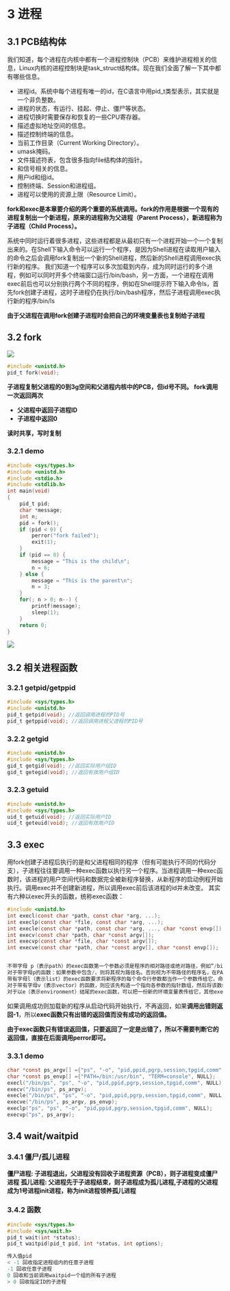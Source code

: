 # 3 进程

## 3.1 PCB结构体

我们知道，每个进程在内核中都有一个进程控制块（PCB）来维护进程相关的信息，Linux内核的进程控制块是task_struct结构体。现在我们全面了解一下其中都有哪些信息。

- 进程id。系统中每个进程有唯一的id，在C语言中用pid_t类型表示，其实就是一个非负整数。
- 进程的状态，有运行、挂起、停止、僵尸等状态。
- 进程切换时需要保存和恢复的一些CPU寄存器。
- 描述虚拟地址空间的信息。
- 描述控制终端的信息。
- 当前工作目录（Current Working Directory）。
- umask掩码。
- 文件描述符表，包含很多指向file结构体的指针。
- 和信号相关的信息。
- 用户id和组id。
- 控制终端、Session和进程组。
- 进程可以使用的资源上限（Resource Limit）。



**fork和exec是本章要介绍的两个重要的系统调用。fork的作用是根据一个现有的进程复制出一个新进程，原来的进程称为父进程（Parent Process），新进程称为子进程（Child Process）。**

系统中同时运行着很多进程，这些进程都是从最初只有一个进程开始一个一个复制出来的。在Shell下输入命令可以运行一个程序，是因为Shell进程在读取用户输入的命令之后会调用fork复制出一个新的Shell进程，然后新的Shell进程调用exec执行新的程序。
我们知道一个程序可以多次加载到内存，成为同时运行的多个进程，例如可以同时开多个终端窗口运行/bin/bash，另一方面，一个进程在调用exec前后也可以分别执行两个不同的程序，例如在Shell提示符下输入命令ls，首先fork创建子进程，这时子进程仍在执行/bin/bash程序，然后子进程调用exec执行新的程序/bin/ls

**由于父进程在调用fork创建子进程时会把自己的环境变量表也复制给子进程**

## 3.2 fork

![](http://base422.oss-cn-beijing.aliyuncs.com/sysfork.png)

```c
#include <unistd.h>
pid_t fork(void);
```

**子进程复制父进程的0到3g空间和父进程内核中的PCB，但id号不同。**
**fork调用一次返回两次**

- **父进程中返回子进程ID**
- **子进程中返回0**

**读时共享，写时复制**

### 3.2.1 demo

```c
#include <sys/types.h>
#include <unistd.h>
#include <stdio.h>
#include <stdlib.h>
int main(void)
{
    pid_t pid;
    char *message;
    int n;
    pid = fork();
    if (pid < 0) {
        perror("fork failed");
        exit(1);
    }
    if (pid == 0) {
        message = "This is the child\n";
        n = 6;
    } else {
        message = "This is the parent\n";
        n = 3;
    }
    for(; n > 0; n--) {
        printf(message);
        sleep(1);
    }
    return 0;
}
```

![](http://base422.oss-cn-beijing.aliyuncs.com/sysforkdetail.png)



## 3.2 相关进程函数

### 3.2.1 getpid/getppid

```c
#include <sys/types.h>
#include <unistd.h>
pid_t getpid(void); //返回调用进程的PID号
pid_t getppid(void); //返回调用进程父进程的PID号
```



### 3.2.2 getgid

```c
#include <unistd.h>
#include <sys/types.h>
gid_t getgid(void); //返回实际用户组ID
gid_t getegid(void); //返回有效用户组ID
```



### 3.2.3 getuid

```c
#include <unistd.h>
#include <sys/types.h>
uid_t getuid(void); //返回实际用户ID
uid_t geteuid(void); //返回有效用户ID
```

## 3.3 exec

​       用fork创建子进程后执行的是和父进程相同的程序（但有可能执行不同的代码分支），子进程往往要调用一种exec函数以执行另一个程序。当进程调用一种exec函数时，该进程的用户空间代码和数据完全被新程序替换，从新程序的启动例程开始执行。调用exec并不创建新进程，所以调用exec前后该进程的id并未改变。
        其实有六种以exec开头的函数，统称exec函数：

```c
#include <unistd.h>
int execl(const char *path, const char *arg, ...);
int execlp(const char *file, const char *arg, ...);
int execle(const char *path, const char *arg, ..., char *const envp[]);
int execv(const char *path, char *const argv[]);
int execvp(const char *file, char *const argv[]);
int execve(const char *path, char *const argv[], char *const envp[]);


不带字母 p（表示path）的exec函数第一个参数必须是程序的相对路径或绝对路径，例如“/bin/ls”或“./a.out”，而不能是“ls”或“a.out”。
对于带字母p的函数：如果参数中包含/，则将其视为路径名。否则视为不带路径的程序名，在PATH环境变量的目录列表中搜索这个程序。
带有字母l（表示list）的exec函数要求将新程序的每个命令行参数都当作一个参数传给它，命令行参数的个数是可变的，因此函数原型中有…，…中的最后一个可变参数应该是NULL，起sentinel的作用。
对于带有字母v（表示vector）的函数，则应该先构造一个指向各参数的指针数组，然后将该数组的首地址当作参数传给它，数组中的最后一个指针也应该是NULL，就像main函数的argv参数或者环境变量表一样。
对于以e（表示environment）结尾的exec函数，可以把一份新的环境变量表传给它，其他exec函数仍使用当前的环境变量表执行新程序

```

如果调用成功则加载新的程序从启动代码开始执行，不再返回，如果**调用出错则返回-1**，所以**exec函数只有出错的返回值而没有成功的返回值。**

**由于exec函数只有错误返回值，只要返回了一定是出错了，所以不需要判断它的返回值，直接在后面调用perror即可。**

### 3.3.1 demo

```c
char *const ps_argv[] ={"ps", "-o", "pid,ppid,pgrp,session,tpgid,comm", NULL};
char *const ps_envp[] ={"PATH=/bin:/usr/bin", "TERM=console", NULL};
execl("/bin/ps", "ps", "-o", "pid,ppid,pgrp,session,tpgid,comm", NULL);
execv("/bin/ps", ps_argv);
execle("/bin/ps", "ps", "-o", "pid,ppid,pgrp,session,tpgid,comm", NULL, ps_envp);
execve("/bin/ps", ps_argv, ps_envp);
execlp("ps", "ps", "-o", "pid,ppid,pgrp,session,tpgid,comm", NULL);
execvp("ps", ps_argv);
```



## 3.4 wait/waitpid

### 3.4.1 僵尸/孤儿进程

**僵尸进程: 子进程退出，父进程没有回收子进程资源（PCB），则子进程变成僵尸进程**
**孤儿进程: 父进程先于子进程结束，则子进程成为孤儿进程,子进程的父进程成为1号进程init进程，称为init进程领养孤儿进程**

### 3.4.2 函数

```c
#include <sys/types.h>
#include <sys/wait.h>
pid_t wait(int *status);
pid_t waitpid(pid_t pid, int *status, int options);

传入值pid
< -1 回收指定进程组内的任意子进程
-1 回收任意子进程
0 回收和当前调用waitpid一个组的所有子进程
> 0 回收指定ID的子进程
```



